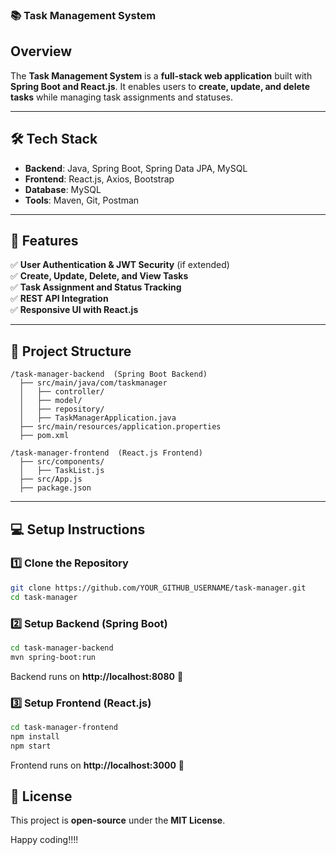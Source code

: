 ### **📚 Task Management System**  

## **Overview**  
The **Task Management System** is a **full-stack web application** built with **Spring Boot and React.js**. It enables users to **create, update, and delete tasks** while managing task assignments and statuses.  

---

## **🛠 Tech Stack**  
- **Backend**: Java, Spring Boot, Spring Data JPA, MySQL  
- **Frontend**: React.js, Axios, Bootstrap  
- **Database**: MySQL  
- **Tools**: Maven, Git, Postman  

---

## **🚀 Features**  
✅ **User Authentication & JWT Security** (if extended)  
✅ **Create, Update, Delete, and View Tasks**  
✅ **Task Assignment and Status Tracking**  
✅ **REST API Integration**  
✅ **Responsive UI with React.js**  

---

## **📂 Project Structure**  
```
/task-manager-backend  (Spring Boot Backend)
  ├── src/main/java/com/taskmanager
  │   ├── controller/
  │   ├── model/
  │   ├── repository/
  │   ├── TaskManagerApplication.java
  ├── src/main/resources/application.properties
  ├── pom.xml

/task-manager-frontend  (React.js Frontend)
  ├── src/components/
  │   ├── TaskList.js
  ├── src/App.js
  ├── package.json
```

---

## **💻 Setup Instructions**  
### **1️⃣ Clone the Repository**  
```sh
git clone https://github.com/YOUR_GITHUB_USERNAME/task-manager.git
cd task-manager
```

### **2️⃣ Setup Backend (Spring Boot)**  
```sh
cd task-manager-backend
mvn spring-boot:run
```
Backend runs on **http://localhost:8080** 🚀  

### **3️⃣ Setup Frontend (React.js)**  
```sh
cd task-manager-frontend
npm install
npm start
```
Frontend runs on **http://localhost:3000** 🎨  



## **📜 License**  
This project is **open-source** under the **MIT License**.  

Happy coding!!!!
